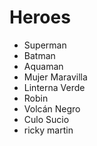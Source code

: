 # Heroes

* Superman
* Batman
* Aquaman
* Mujer Maravilla
* Linterna Verde
* Robin
* Volcán Negro
* Culo Sucio
* ricky martin
